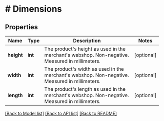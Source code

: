 # # Dimensions

## Properties

Name | Type | Description | Notes
------------ | ------------- | ------------- | -------------
**height** | **int** | The product&#39;s height as used in the merchant&#39;s webshop. Non-negative. Measured in millimeters. | [optional] 
**width** | **int** | The product&#39;s width as used in the merchant&#39;s webshop. Non-negative. Measured in millimeters. | [optional] 
**length** | **int** | The product&#39;s length as used in the merchant&#39;s webshop. Non-negative. Measured in millimeters. | [optional] 

[[Back to Model list]](../../README.md#documentation-for-models) [[Back to API list]](../../README.md#documentation-for-api-endpoints) [[Back to README]](../../README.md)


